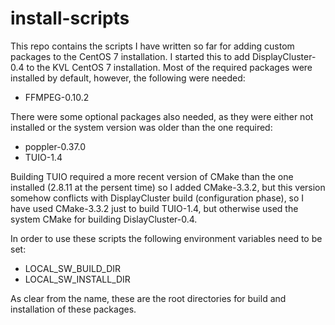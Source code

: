 # install-scripts

This repo contains the scripts I have written so far for adding custom packages to the CentOS 7 installation. I started this to add DisplayCluster-0.4 to the KVL CentOS 7 installation. Most of the required packages were installed by default, however, the following were needed:
* FFMPEG-0.10.2

There were some optional packages also needed, as they were either not installed or the system version was older than the one required:
* poppler-0.37.0
* TUIO-1.4

Building TUIO required a more recent version of CMake than the one installed (2.8.11 at the persent time) so I added CMake-3.3.2, but this version somehow conflicts with DisplayCluster build (configuration phase), so I have used CMake-3.3.2 just to build TUIO-1.4, but otherwise used the system CMake for building DislayCluster-0.4.

In order to use these scripts the following environment variables need to be set:
* LOCAL_SW_BUILD_DIR
* LOCAL_SW_INSTALL_DIR

As clear from the name, these are the root directories for build and installation of these packages.


